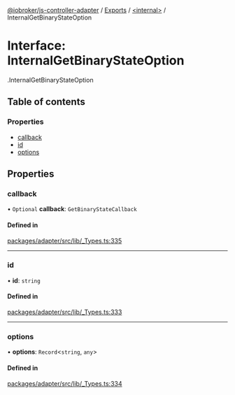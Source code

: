 [@iobroker/js-controller-adapter](../README.md) / [Exports](../modules.md) / [<internal\>](../modules/internal_.md) / InternalGetBinaryStateOption

# Interface: InternalGetBinaryStateOption

[<internal>](../modules/internal_.md).InternalGetBinaryStateOption

## Table of contents

### Properties

- [callback](internal_.InternalGetBinaryStateOption.md#callback)
- [id](internal_.InternalGetBinaryStateOption.md#id)
- [options](internal_.InternalGetBinaryStateOption.md#options)

## Properties

### callback

• `Optional` **callback**: `GetBinaryStateCallback`

#### Defined in

[packages/adapter/src/lib/_Types.ts:335](https://github.com/ioBroker/ioBroker.js-controller/blob/56c41ba6/packages/adapter/src/lib/_Types.ts#L335)

___

### id

• **id**: `string`

#### Defined in

[packages/adapter/src/lib/_Types.ts:333](https://github.com/ioBroker/ioBroker.js-controller/blob/56c41ba6/packages/adapter/src/lib/_Types.ts#L333)

___

### options

• **options**: `Record`<`string`, `any`\>

#### Defined in

[packages/adapter/src/lib/_Types.ts:334](https://github.com/ioBroker/ioBroker.js-controller/blob/56c41ba6/packages/adapter/src/lib/_Types.ts#L334)
